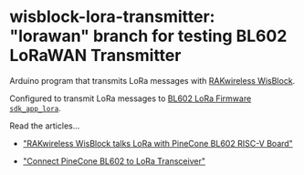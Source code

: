 # wisblock-lora-transmitter: "lorawan" branch for testing BL602 LoRaWAN Transmitter

Arduino program that transmits LoRa messages with [RAKwireless WisBlock](https://docs.rakwireless.com/Product-Categories/WisBlock/Quickstart/).

Configured to transmit LoRa messages to [BL602 LoRa Firmware `sdk_app_lora`](https://github.com/lupyuen/bl_iot_sdk/blob/lorarecv/customer_app/sdk_app_lora).

Read the articles...

-   ["RAKwireless WisBlock talks LoRa with PineCone BL602 RISC-V Board"](https://lupyuen.github.io/articles/wisblock)

-   ["Connect PineCone BL602 to LoRa Transceiver"](https://lupyuen.github.io/articles/lora)
